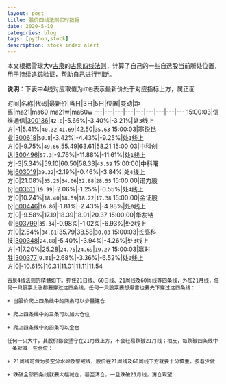 ```yaml
---
layout: post
title: 股价四线法则实时数据
date: 2020-5-10
categories: blog
tags: [python,stock]
description: stock index alert
---
```



本文根据雪球大v[古泉](https://xueqiu.com/u/7148646888)的[古泉四线法则](https://xueqiu.com/7148646888/130498192)，计算了自己的一些自选股当前所处位置，用于持续追踪验证，帮助自己进行判断。

**说明**：下表中4线对应取值为`红色`表示最新价处于对应指标上方，属正面

时间|名称|代码|最新价|当日|3日|5日|位置|变动|距离|ma21|ma60|ma21w|ma60w
---|---|---|---|---|---|---|---|---
15:00:03|信维通信|[300136](https://xueqiu.com/S/SZ300136)|`42.0`|-5.66%|-3.40%|-3.21%|处`3`线上方|-1|5.41%|`40.32`|`41.69`|42.50|`35.63`
15:00:03|寒锐钴业|[300618](https://xueqiu.com/S/SZ300618)|`50.8`|-3.42%|-4.43%|-9.25%|处`1`线上方|0|-9.75%|`49.66`|55.49|63.61|58.21
15:00:03|中科创达|[300496](https://xueqiu.com/S/SZ300496)|`57.3`|-9.76%|-11.88%|-11.61%|处`1`线上方|-3|5.34%|59.10|60.50|58.33|`43.59`
15:00:00|中科曙光|[603019](https://xueqiu.com/S/SH603019)|`39.32`|-2.19%|-0.46%|-3.84%|处`4`线上方|0|21.08%|`35.25`|`34.06`|`32.88`|`28.55`
15:00:00|诺力股份|[603611](https://xueqiu.com/S/SH603611)|`19.99`|-2.06%|-1.25%|-0.55%|处`4`线上方|0|10.24%|`18.40`|`18.59`|`18.22`|`17.38`
15:00:00|金证股份|[600446](https://xueqiu.com/S/SH600446)|`16.86`|-1.81%|-2.43%|-4.98%|处`0`线上方|0|-9.58%|17.19|18.39|18.91|20.37
15:00:00|华友钴业|[603799](https://xueqiu.com/S/SH603799)|`35.34`|-0.98%|-1.02%|-6.93%|处`2`线上方|0|2.54%|`34.61`|35.79|38.58|`30.03`
15:00:03|长亮科技|[300348](https://xueqiu.com/S/SZ300348)|`24.88`|-5.40%|-3.94%|-4.26%|处`3`线上方|-1|7.20%|25.28|`24.75`|`24.69`|`19.27`
15:00:03|赢时胜|[300377](https://xueqiu.com/S/SZ300377)|`9.81`|-2.68%|-3.36%|-6.52%|处`0`线上方|0|-10.61%|10.31|11.01|11.11|11.54

```
古泉4线法则的精髓如下。抓住21日线、60日线、21周线及60周线等四条线，外加21月线，任何一只股票上涨都要穿过这四条线，任何一只股票要想爆雷也要先下穿过这四条线：

+ 当股价爬上四条线中的两条可以少量建仓

+ 爬上四条线中的三条可以加大仓位

+ 爬上四条线中的四条可以全仓

任何一只大牛，其股价都会坚守在21月线上方，不会轻易跌破21月线；相反，每跌破四条线中一条就减一些仓位：

+ 21周线可做为多空分水岭及警戒线，股价在21周线及60周线下方就要十分慎重，多看少做

+ 跌破全部四条线就要大幅减仓，甚至清仓，一旦跌破21月线，清仓观望
```